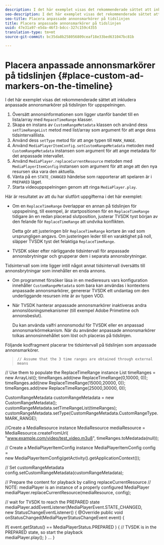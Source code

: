 ```yaml
---
description: I det här exemplet visas det rekommenderade sättet att inkludera anpassade annonsmarkörer på tidslinjen för uppspelningen.
seo-description: I det här exemplet visas det rekommenderade sättet att inkludera anpassade annonsmarkörer på tidslinjen för uppspelningen.
seo-title: Placera anpassade annonsmarkörer på tidslinjen
title: Placera anpassade annonsmarkörer på tidslinjen
uuid: 47e31a97-e5da-46f3-bdcc-327c159c4355
translation-type: tm+mt
source-git-commit: bc35da8b258056809ceaf18e33bed631047bc81b

---
```



# Placera anpassade annonsmarkörer på tidslinjen {#place-custom-ad-markers-on-the-timeline}

I det här exemplet visas det rekommenderade sättet att inkludera anpassade annonsmarkörer på tidslinjen för uppspelningen.

1. Översätt annonsinformationen som ligger utanför bandet till en lista/array med `RepaceTimeRange` klasser.
1. Skapa en instans av `CustomRangeMetadata` klassen och använd dess `setTimeRangeList` metod med list/array som argument för att ange dess tidsintervalllista.
1. Använd dess `setType` metod för att ange typen till `MARK_RANGE`.
1. Använd `MediaPlayerItemConfig.setCustomRangeMetadata` metoden med `CustomRangeMetadata` instansen som argument för att ange metadata för det anpassade intervallet.
1. Använd `MediaPlayer.replaceCurrentResource` metoden med `MediaPlayerItemConfig` instansen som argument för att ange att den nya resursen ska vara den aktuella.
1. Vänta på en `STATE_CHANGED` händelse som rapporterar att spelaren är i `PREPARED` läget.
1. Starta videouppspelningen genom att ringa `MediaPlayer.play`.

Här är resultatet av att du har slutfört uppgifterna i det här exemplet:

* Om en `ReplaceTimeRange` överlappar en annan på tidslinjen för uppspelning, till exempel, är startpositionen för en `ReplaceTimeRange` tidigare än en redan placerad slutposition, justerar TVSDK tyst början av den felande för `ReplaceTimeRange` att undvika konflikten.

   Detta gör att justeringen blir `ReplaceTimeRange` kortare än vad som ursprungligen angavs. Om justeringen leder till en varaktighet på noll, släpper TVSDK tyst det felaktiga `ReplaceTimeRange`.

* TVSDK söker efter närliggande tidsintervall för anpassade annonsbrytningar och grupperar dem i separata annonsbrytningar.

Tidsintervall som inte ligger intill något annat tidsintervall översätts till annonsbrytningar som innehåller en enda annons.

* Om programmet försöker läsa in en medieresurs vars konfiguration innehåller `CustomRangeMetadata` som bara kan användas i kontextens anpassade annonsmarkörer, genererar TVSDK ett undantag om den underliggande resursen inte är av typen VOD.

* När TVSDK hanterar anpassade annonsmarkörer inaktiveras andra annonslösningsmekanismer (till exempel Adobe Primetime och annonsbeslut).

   Du kan använda valfri annonsmodul för TVSDK eller en anpassad annonsmarkörmekanism. När du använder anpassade annonsmarkörer tolkas annonsinnehållet som löst och placeras på tidslinjen.

Följande kodfragment placerar tre tidsintervall på tidslinjen som anpassade annonsmarkörer.
>```java>
>// Assume that the 3 time ranges are obtained through external means 
// Use them to populate the ReplaceTimeRange instance 
List<ReplaceTimeRange> timeRanges = new ArrayList<ReplaceTimeRange>(); 
timeRanges.add(new ReplaceTimeRange(0,10000, 0)); 
timeRanges.add(new ReplaceTimeRange(15000,20000, 0)); 
timeRanges.add(new ReplaceTimeRange(25000,30000, 0)); 

CustomRangeMetadata customRangeMetadata = new CustomRangeMetadata(); 
customRangeMetadata.setTimeRangeList(timeRanges); 
customRangeMetadata.setType(CustomRangeMetadata.CustomRangeType.MARK_RANGE); 

//Create a MediaResource instance 
MediaResource mediaResource = MediaResource.createFromUrl( 
       "www.example.com/video/test_video.m3u8", timeRanges.toMedatada(null)); 

// Create a MediaPlayerItemConfig instance 
MediaPlayerItemConfig config =  
 new MediaPlayerItemConfig(getActivity().getApplicationContext()); 

// Set customRangeMetadata 
config.setCustomRangeMetadata(customRangeMetadata); 

// Prepare the content for playback by calling replaceCurrentResource 
// NOTE: mediaPlayer is an instance of a properly configured MediaPlayer  
mediaPlayer.replaceCurrentResource(mediaResource, config); 

// wait for TVSDK to reach the PREPARED state 
mediaPlayer.addEventListener(MediaPlayerEvent.STATE_CHANGED,  
 new StatusChangeEventListener() { 
   @Override 
   public void onStatusChanged(MediaPlayerStatusChangeEvent event) { 

   if( event.getStatus() == MediaPlayerStatus.PREPARED ) { 
       // TVSDK is in the PREPARED state, so start the playback  
       mediaPlayer.play(); 
   } 
   ... 
}
```>


